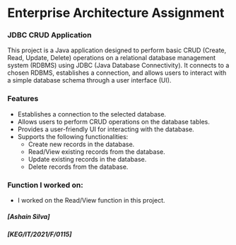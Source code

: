 
# Enterprise Architecture Assignment

### JDBC CRUD Application

This project is a Java application designed to perform basic CRUD (Create, Read, Update, Delete) operations on a relational database management 
system (RDBMS) using JDBC (Java Database Connectivity). It connects to a chosen RDBMS, establishes a connection, and allows users to interact with a 
simple database schema through a user interface (UI).

### Features

- Establishes a connection to the selected database.
- Allows users to perform CRUD operations on the database tables.
- Provides a user-friendly UI for interacting with the database.
- Supports the following functionalities:
  - Create new records in the database.
  - Read/View existing records from the database.
  - Update existing records in the database.
  - Delete records from the database.

### Function I worked on: 
- I worked on the Read/View function in this project.


##### [Ashain Silva]
##### [KEG/IT/2021/F/0115]
